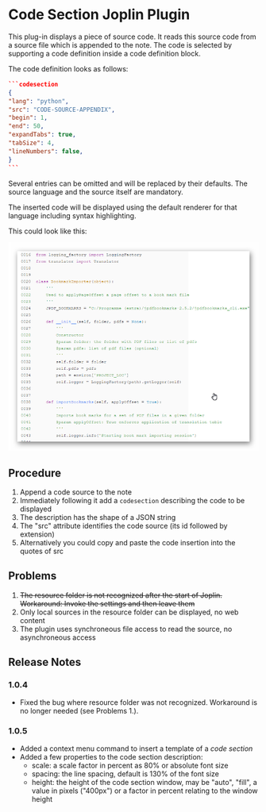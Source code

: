 # Code Section Joplin Plugin

This plug-in displays a piece of source code. It reads this source code from a source file which is appended to the note. The code is selected by supporting a code definition inside a code definition block.

The code definition looks as follows:

````json
```codesection
{
"lang": "python",
"src": "CODE-SOURCE-APPENDIX",
"begin": 1,
"end": 50,
"expandTabs": true,
"tabSize": 4,
"lineNumbers": false,
}
```
````

Several entries can be omitted and will be replaced by their defaults. The source language and
the source itself are mandatory.

The inserted code will be displayed using the default renderer for that language including syntax
highlighting.

This could look like this:

![Python Source Code](./doc/Python%20Source%20Code.png)

## Procedure

 1. Append a code source to the note
 1. Immediately following it add a `codesection` describing the code to be displayed
 1. The description has the shape of a JSON string
 1. The "src" attribute identifies the code source (its id followed by extension)
 1. Alternatively you could copy and paste the code insertion into the quotes of src

## Problems

 1. ~~The resource folder is not recognized after the start of Joplin. Workaround: Invoke the settings and then leave them~~
 2. Only local sources in the resource folder can be displayed, no web content
 3. The plugin uses synchroneous file access to read the source, no asynchroneous access

## Release Notes

### 1.0.4

- Fixed the bug where resource folder was not recognized. Workaround is no longer needed (see Problems 1.).

### 1.0.5

- Added a context menu command to insert a template of a *code section*
- Added a few properties to the code section description:
  - scale: a scale factor in percent as 80% or absolute font size
  - spacing: the line spacing, default is 130% of the font size
  - height: the height of the code section window, may be "auto", "fill", a value in pixels ("400px") or a factor in 
percent relating to the window height
